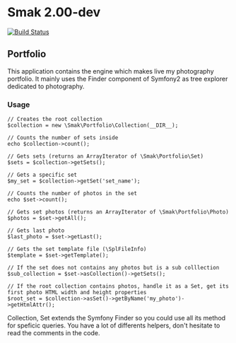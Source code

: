 # Smak 2.00-dev

[![Build Status](https://secure.travis-ci.org/eexit/Smak.png?branch=master)](http://travis-ci.org/eexit/Smak)

## Portfolio

This application contains the engine which makes live my photography portfolio. It mainly uses the Finder component of Symfony2 as tree explorer dedicated to photography.

### Usage
    
    // Creates the root collection
    $collection = new \Smak\Portfolio\Collection(__DIR__);

    // Counts the number of sets inside
    echo $collection->count();

    // Gets sets (returns an ArrayIterator of \Smak\Portfolio\Set)
    $sets = $collection->getSets();

    // Gets a specific set
    $my_set = $collection->getSet('set_name');

    // Counts the number of photos in the set
    echo $set->count();

    // Gets set photos (returns an ArrayIterator of \Smak\Portfolio\Photo)
    $photos = $set->getAll();

    // Gets last photo
    $last_photo = $set->getLast();

    // Gets the set template file (\SplFileInfo)
    $template = $set->getTemplate();

    // If the set does not contains any photos but is a sub colllection
    $sub_collection = $set->asCollection()->getSets();

    // If the root collection contains photos, handle it as a Set, get its first photo HTML width and height properties
    $root_set = $collection->asSet()->getByName('my_photo')->getHtmlAttr();

Collection, Set extends the Symfony Finder so you could use all its method for speficic queries.
You have a lot of differents helpers, don't hesitate to read the comments in the code.
